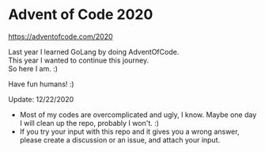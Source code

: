 # Advent of Code 2020
https://adventofcode.com/2020

Last year I learned GoLang by doing AdventOfCode.  
This year I wanted to continue this journey.  
So here I am. :)  

Have fun humans! :)

Update:
12/22/2020
 - Most of my codes are overcomplicated and ugly, I know. Maybe one day I will clean up the repo, probably I won't. :)
 - If you try your input with this repo and it gives you a wrong answer, please create a discussion or an issue, and attach your input.
